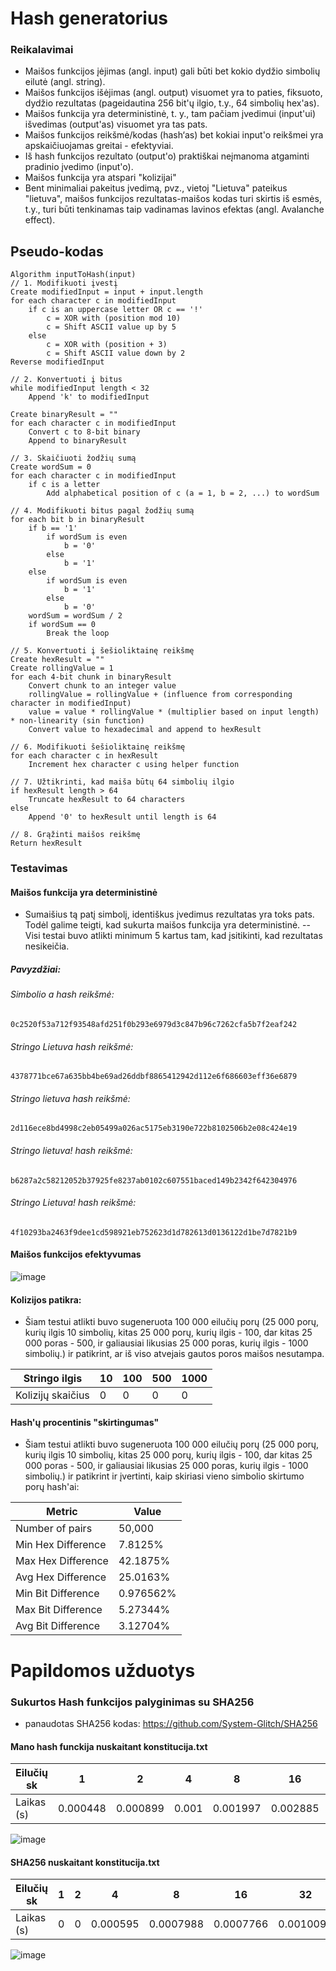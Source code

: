 # Hash generatorius

### Reikalavimai

-   Maišos funkcijos įėjimas (angl. input) gali būti bet kokio dydžio simbolių eilutė (angl. string).
-   Maišos funkcijos išėjimas (angl. output) visuomet yra to paties, fiksuoto, dydžio rezultatas (pageidautina 256 bit'ų ilgio, t.y., 64 simbolių hex'as).
-   Maišos funkcija yra deterministinė, t. y., tam pačiam įvedimui (input'ui) išvedimas (output'as) visuomet yra tas pats.
-   Maišos funkcijos reikšmė/kodas (hash‘as) bet kokiai input'o reikšmei yra apskaičiuojamas greitai - efektyviai.
-   Iš hash funkcijos rezultato (output'o) praktiškai neįmanoma atgaminti pradinio įvedimo (input'o).
-   Maišos funkcija yra atspari "kolizijai"
-   Bent minimaliai pakeitus įvedimą, pvz., vietoj "Lietuva" pateikus "lietuva", maišos funkcijos rezultatas-maišos kodas turi skirtis iš esmės, t.y., turi būti tenkinamas taip vadinamas lavinos efektas (angl. Avalanche effect).

## Pseudo-kodas

    Algorithm inputToHash(input)
    // 1. Modifikuoti įvestį
    Create modifiedInput = input + input.length
    for each character c in modifiedInput
        if c is an uppercase letter OR c == '!'
            c = XOR with (position mod 10)
            c = Shift ASCII value up by 5
        else
            c = XOR with (position + 3)
            c = Shift ASCII value down by 2
    Reverse modifiedInput

    // 2. Konvertuoti į bitus
    while modifiedInput length < 32
        Append 'k' to modifiedInput

    Create binaryResult = ""
    for each character c in modifiedInput
        Convert c to 8-bit binary
        Append to binaryResult

    // 3. Skaičiuoti žodžių sumą
    Create wordSum = 0
    for each character c in modifiedInput
        if c is a letter
            Add alphabetical position of c (a = 1, b = 2, ...) to wordSum

    // 4. Modifikuoti bitus pagal žodžių sumą
    for each bit b in binaryResult
        if b == '1'
            if wordSum is even
                b = '0'
            else
                b = '1'
        else
            if wordSum is even
                b = '1'
            else
                b = '0'
        wordSum = wordSum / 2
        if wordSum == 0
            Break the loop

    // 5. Konvertuoti į šešioliktainę reikšmę
    Create hexResult = ""
    Create rollingValue = 1
    for each 4-bit chunk in binaryResult
        Convert chunk to an integer value
        rollingValue = rollingValue + (influence from corresponding character in modifiedInput)
        value = value * rollingValue * (multiplier based on input length) * non-linearity (sin function)
        Convert value to hexadecimal and append to hexResult

    // 6. Modifikuoti šešioliktainę reikšmę
    for each character c in hexResult
        Increment hex character c using helper function

    // 7. Užtikrinti, kad maiša būtų 64 simbolių ilgio
    if hexResult length > 64
        Truncate hexResult to 64 characters
    else
        Append '0' to hexResult until length is 64

    // 8. Grąžinti maišos reikšmę
    Return hexResult

### Testavimas
#### Maišos funkcija yra deterministinė
- Sumaišius tą patį simbolį, identiškus įvedimus rezultatas yra toks pats. Todėl galime teigti, kad sukurta maišos funkcija yra deterministinė.
-- Visi testai buvo atlikti minimum 5 kartus tam, kad įsitikinti, kad rezultatas nesikeičia.
##### Pavyzdžiai:
###### Simbolio a hash reikšmė:
    0c2520f53a712f93548afd251f0b293e6979d3c847b96c7262cfa5b7f2eaf242
###### Stringo Lietuva hash reikšmė: 
    4378771bce67a635bb4be69ad26ddbf8865412942d112e6f686603eff36e6879
###### Stringo lietuva hash reikšmė:
    2d116ece8bd4998c2eb05499a026ac5175eb3190e722b8102506b2e08c424e19
###### Stringo lietuva! hash reikšmė:
    b6287a2c58212052b37925fe8237ab0102c607551baced149b2342f642304976
###### Stringo Lietuva! hash reikšmė:
    4f10293ba2463f9dee1cd598921eb752623d1d782613d0136122d1be7d7821b9

#### Maišos funkcijos efektyvumas
![image](https://github.com/user-attachments/assets/b93c2400-592a-4923-b995-d79cc49a40fb)


#### Kolizijos patikra:
- Šiam testui atlikti buvo sugeneruota 100 000 eilučių porų (25 000 porų, kurių ilgis 10 simbolių, kitas 25 000 porų, kurių ilgis - 100, dar kitas 25 000 poras - 500, ir galiausiai likusias 25 000 poras, kurių ilgis - 1000 simbolių.) ir patikrint, ar iš viso atvejais gautos poros maišos nesutampa.

| Stringo ilgis           | 10  | 100 | 500 | 1000 |
| ----------------------- | --- | --- | --- | ---- |
| Kolizijų skaičius       | 0   | 0   | 0   | 0    |

#### Hash'ų procentinis "skirtingumas"
- Šiam testui atlikti buvo sugeneruota 100 000 eilučių porų (25 000 porų, kurių ilgis 10 simbolių, kitas 25 000 porų, kurių ilgis - 100, dar kitas 25 000 poras - 500, ir galiausiai likusias 25 000 poras, kurių ilgis - 1000 simbolių.) ir patikrint ir įvertinti, kaip skiriasi vieno simbolio skirtumo porų hash'ai:

| Metric               | Value          |
|----------------------|----------------|
| Number of pairs       | 50,000         |
| Min Hex Difference    | 7.8125%        |
| Max Hex Difference    | 42.1875%       |
| Avg Hex Difference    | 25.0163%       |
| Min Bit Difference    | 0.976562%      |
| Max Bit Difference    | 5.27344%       |
| Avg Bit Difference    | 3.12704%       |

# Papildomos užduotys

### Sukurtos Hash funkcijos palyginimas su SHA256

- panaudotas SHA256 kodas: https://github.com/System-Glitch/SHA256

#### Mano hash funckija nuskaitant konstitucija.txt
| Eilučių sk | 1       | 2       | 4       | 8       | 16      | 32      | 64      | 128     | 256     | 512     |
|------------|---------|---------|---------|---------|---------|---------|---------|---------|---------|---------|
| Laikas (s) | 0.000448| 0.000899| 0.001   | 0.001997| 0.002885| 0.004985| 0.007979| 0.018613| 0.039893| 0.089325|

![image](https://github.com/user-attachments/assets/804f1a62-65c8-426b-819a-92ebb71253cb)


#### SHA256 nuskaitant konstitucija.txt
| Eilučių sk | 1       | 2       | 4       | 8       | 16      | 32      | 64      | 128     | 256     | 512     |
|------------|---------|---------|---------|---------|---------|---------|---------|---------|---------|---------|
| Laikas (s) | 0       | 0       | 0.000595| 0.0007988| 0.0007766| 0.0010096| 0.001638| 0.0027448| 0.0043952| 0.0091228|

![image](https://github.com/user-attachments/assets/4d80cdae-c1a6-4646-bebe-1de8cf4447e9)

